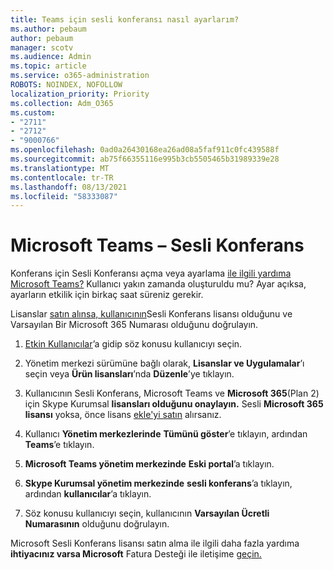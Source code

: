 ```yaml
---
title: Teams için sesli konferansı nasıl ayarlarım?
ms.author: pebaum
author: pebaum
manager: scotv
ms.audience: Admin
ms.topic: article
ms.service: o365-administration
ROBOTS: NOINDEX, NOFOLLOW
localization_priority: Priority
ms.collection: Adm_O365
ms.custom:
- "2711"
- "2712"
- "9000766"
ms.openlocfilehash: 0ad0a26430168ea26ad08a5faf911c0fc439588f
ms.sourcegitcommit: ab75f66355116e995b3cb5505465b31989339e28
ms.translationtype: MT
ms.contentlocale: tr-TR
ms.lasthandoff: 08/13/2021
ms.locfileid: "58333087"
---
```

# <a name="microsoft-teams--audio-conferencing"></a>Microsoft Teams – Sesli Konferans

Konferans için Sesli Konferansı açma veya ayarlama [ile ilgili yardıma Microsoft Teams?](https://docs.microsoft.com/microsoftteams/set-up-audio-conferencing-in-teams)  Kullanıcı yakın zamanda oluşturuldu mu? Ayar açıksa, ayarların etkilik için birkaç saat süreniz gerekir.

Lisanslar [satın alınsa, kullanıcının](https://docs.microsoft.com/microsoftteams/set-up-audio-conferencing-in-teams#step-2-get-and-assign-licenses)Sesli Konferans lisansı olduğunu ve Varsayılan Bir Microsoft 365 Numarası olduğunu doğrulayın.

1. [Etkin Kullanıcılar](https://admin.microsoft.com/Adminportal/Home?source=applauncher#/users)’a gidip söz konusu kullanıcıyı seçin.

2. Yönetim merkezi sürümüne bağlı olarak, **Lisanslar ve Uygulamalar**’ı seçin veya **Ürün lisansları**’nda **Düzenle**’ye tıklayın.

3. Kullanıcının Sesli Konferans, Microsoft Teams ve **Microsoft 365**(Plan 2) için Skype Kurumsal **lisansları olduğunu onaylayın.** Sesli **Microsoft 365 lisansı** yoksa, önce lisans [ekle'yi satın](https://docs.microsoft.com/microsoftteams/teams-add-on-licensing/microsoft-teams-add-on-licensing?tabs=small-business) alırsanız.

4. Kullanıcı **Yönetim merkezlerinde** **Tümünü göster**’e tıklayın, ardından **Teams**’e tıklayın.

5. **Microsoft Teams yönetim merkezinde** **Eski portal**’a tıklayın.

6. **Skype Kurumsal yönetim merkezinde** **sesli konferans**’a tıklayın, ardından **kullanıcılar**’a tıklayın.

7. Söz konusu kullanıcıyı seçin, kullanıcının **Varsayılan Ücretli Numarasının** olduğunu doğrulayın.

Microsoft Sesli Konferans lisansı satın alma ile ilgili daha fazla yardıma **ihtiyacınız varsa Microsoft** Fatura Desteği ile iletişime [geçin.](https://go.microsoft.com/fwlink/p/?linkid=518322)
